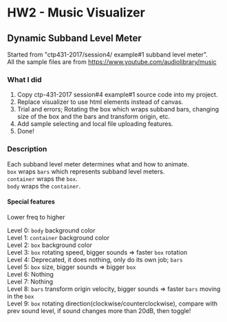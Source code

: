 # HW2 - Music Visualizer
## Dynamic Subband Level Meter
Started from "ctp431-2017/session4/ example#1 subband level meter".  
All the sample files are from https://www.youtube.com/audiolibrary/music

### What I did
1. Copy ctp-431-2017 session#4 example#1 source code into my project.
2. Replace visualizer to use html elements instead of canvas.
3. Trial and errors;
Rotating the box which wraps subband bars, changing size of the box and the bars and transform origin, etc.
4. Add sample selecting and local file uploading features.
5. Done!

### Description
Each subband level meter determines what and how to animate.  
`box` wraps `bars` which represents subband level meters.  
`container` wraps the `box`.  
`body` wraps the `container`.  

#### Special features
Lower freq to higher  

Level 0: `body` background color  
Level 1: `container` background color  
Level 2: `box` background color  
Level 3: `box` rotating speed, bigger sounds => faster `box` rotation  
Level 4: Deprecated, it does nothing, only do its own job; `bars`  
Level 5: `box` size, bigger sounds => bigger `box`  
Level 6: Nothing  
Level 7: Nothing  
Level 8: `bars` transform origin velocity, bigger sounds => faster `bars` moving in the `box`  
Level 9: `box` rotating direction(clockwise/counterclockwise), compare with prev sound level, if sound changes more than 20dB, then toggle!  
